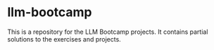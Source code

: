 # llm-bootcamp

This is a repository for the LLM Bootcamp projects. 
It contains partial solutions to the exercises and projects.
